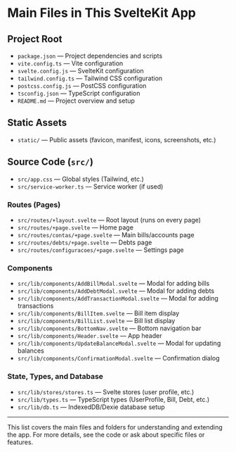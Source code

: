 # Main Files in This SvelteKit App

## Project Root
- `package.json` — Project dependencies and scripts
- `vite.config.ts` — Vite configuration
- `svelte.config.js` — SvelteKit configuration
- `tailwind.config.ts` — Tailwind CSS configuration
- `postcss.config.js` — PostCSS configuration
- `tsconfig.json` — TypeScript configuration
- `README.md` — Project overview and setup

## Static Assets
- `static/` — Public assets (favicon, manifest, icons, screenshots, etc.)

## Source Code (`src/`)
- `src/app.css` — Global styles (Tailwind, etc.)
- `src/service-worker.ts` — Service worker (if used)

### Routes (Pages)
- `src/routes/+layout.svelte` — Root layout (runs on every page)
- `src/routes/+page.svelte` — Home page
- `src/routes/contas/+page.svelte` — Main bills/accounts page
- `src/routes/debts/+page.svelte` — Debts page
- `src/routes/configuracoes/+page.svelte` — Settings page

### Components
- `src/lib/components/AddBillModal.svelte` — Modal for adding bills
- `src/lib/components/AddDebtModal.svelte` — Modal for adding debts
- `src/lib/components/AddTransactionModal.svelte` — Modal for adding transactions
- `src/lib/components/BillItem.svelte` — Bill item display
- `src/lib/components/BillList.svelte` — Bill list display
- `src/lib/components/BottomNav.svelte` — Bottom navigation bar
- `src/lib/components/Header.svelte` — App header
- `src/lib/components/UpdateBalanceModal.svelte` — Modal for updating balances
- `src/lib/components/ConfirmationModal.svelte` — Confirmation dialog

### State, Types, and Database
- `src/lib/stores/stores.ts` — Svelte stores (user profile, etc.)
- `src/lib/types.ts` — TypeScript types (UserProfile, Bill, Debt, etc.)
- `src/lib/db.ts` — IndexedDB/Dexie database setup

---

This list covers the main files and folders for understanding and extending the app. For more details, see the code or ask about specific files or features.
